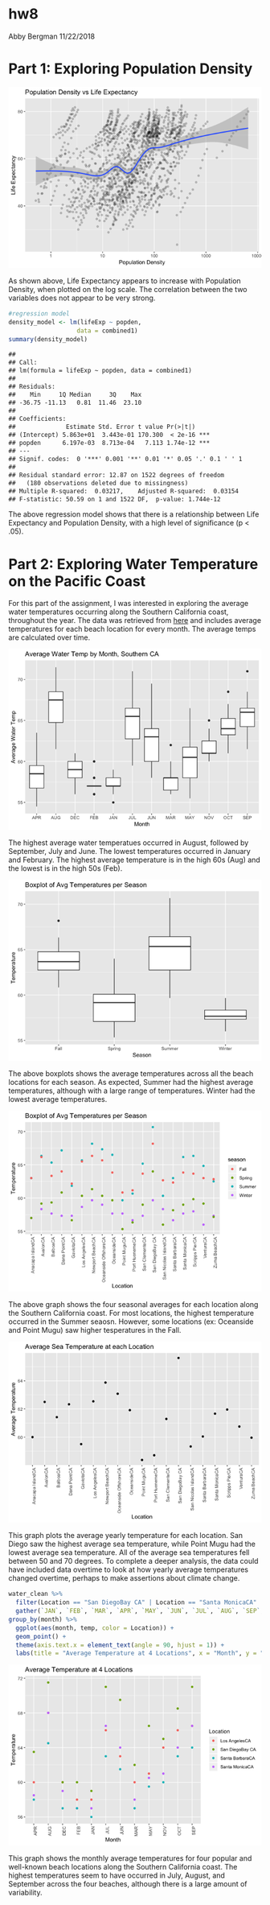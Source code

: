 hw8
================
Abby Bergman
11/22/2018

Part 1: Exploring Population Density
====================================

![](hw_8_files/figure-markdown_github/unnamed-chunk-4-1.png)

As shown above, Life Expectancy appears to increase with Population Density, when plotted on the log scale. The correlation between the two variables does not appear to be very strong.

``` r
#regression model
density_model <- lm(lifeExp ~ popden, 
                   data = combined1)
summary(density_model)
```

    ## 
    ## Call:
    ## lm(formula = lifeExp ~ popden, data = combined1)
    ## 
    ## Residuals:
    ##    Min     1Q Median     3Q    Max 
    ## -36.75 -11.13   0.81  11.46  23.10 
    ## 
    ## Coefficients:
    ##              Estimate Std. Error t value Pr(>|t|)    
    ## (Intercept) 5.863e+01  3.443e-01 170.300  < 2e-16 ***
    ## popden      6.197e-03  8.713e-04   7.113 1.74e-12 ***
    ## ---
    ## Signif. codes:  0 '***' 0.001 '**' 0.01 '*' 0.05 '.' 0.1 ' ' 1
    ## 
    ## Residual standard error: 12.87 on 1522 degrees of freedom
    ##   (180 observations deleted due to missingness)
    ## Multiple R-squared:  0.03217,    Adjusted R-squared:  0.03154 
    ## F-statistic: 50.59 on 1 and 1522 DF,  p-value: 1.744e-12

The above regression model shows that there is a relationship between Life Expectancy and Population Density, with a high level of significance (p &lt; .05).

Part 2: Exploring Water Temperature on the Pacific Coast
========================================================

For this part of the assignment, I was interested in exploring the average water temperatures occurring along the Southern California coast, throughout the year. The data was retrieved from [here](https://www.nodc.noaa.gov/dsdt/cwtg/all_meanT.html) and includes average temperatures for each beach location for every month. The average temps are calculated over time.

![](hw_8_files/figure-markdown_github/unnamed-chunk-6-1.png)

The highest average water temperatues occurred in August, followed by September, July and June. The lowest temperatures occurred in January and February. The highest average temperature is in the high 60s (Aug) and the lowest is in the high 50s (Feb).

![](hw_8_files/figure-markdown_github/unnamed-chunk-7-1.png)

The above boxplots shows the average temperatures across all the beach locations for each season. As expected, Summer had the highest average temperatures, although with a large range of temperatures. Winter had the lowest average temperatures.

![](hw_8_files/figure-markdown_github/unnamed-chunk-8-1.png)

The above graph shows the four seasonal averages for each location along the Southern California coast. For most locations, the highest temperature occurred in the Summer seaosn. However, some locations (ex: Oceanside and Point Mugu) saw higher tesperatures in the Fall.

![](hw_8_files/figure-markdown_github/unnamed-chunk-9-1.png)

This graph plots the average yearly temperature for each location. San Diego saw the highest average sea temperature, while Point Mugu had the lowest average sea temperature. All of the average sea temperatures fell between 50 and 70 degrees. To complete a deeper analysis, the data could have included data overtime to look at how yearly average temperatures changed overtime, perhaps to make assertions about climate change.

``` r
water_clean %>%
  filter(Location == "San DiegoBay CA" | Location == "Santa MonicaCA" | Location == "Santa BarbaraCA" | Location == "Los AngelesCA") %>%
  gather(`JAN`, `FEB`, `MAR`, `APR`, `MAY`, `JUN`, `JUL`, `AUG`, `SEP`, `OCT`, `NOV`, `DEC` ,key = month, value = temp) %>%
group_by(month) %>%
  ggplot(aes(month, temp, color = Location)) +
  geom_point() +
  theme(axis.text.x = element_text(angle = 90, hjust = 1)) +
  labs(title = "Average Temperature at 4 Locations", x = "Month", y = "Temperature")
```

![](hw_8_files/figure-markdown_github/unnamed-chunk-10-1.png)

This graph shows the monthly average temperatures for four popular and well-known beach locations along the Southern California coast. The highest temperatures seem to have occurred in July, August, and September across the four beaches, although there is a large amount of variability.
